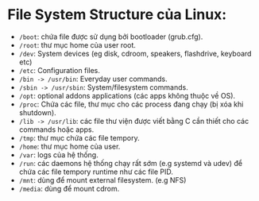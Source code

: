 # File System Structure của Linux:

- `/boot`: chứa file được sử dụng bởi bootloader (grub.cfg).
- `/root`: thư mục home của user root.
- `/dev`: System devices (eg disk, cdroom, speakers, flashdrive, keyboard etc)
- `/etc`: Configuration files.
- `/bin -> /usr/bin`: Everyday user commands.
- `/sbin -> /usr/sbin`: System/filesystem commands.
- `/opt`: optional addons applications (các apps không thuộc về OS).
- `/proc`: Chứa các file, thư mục cho các process đang chạy (bị xóa khi shutdown).
- `/lib -> /usr/lib`: các file thư viện được viết bằng C cần thiết cho các commands hoặc apps.
- `/tmp`: thư mục chứa các file tempory.
- `/home`: thư mục home của user.
- `/var`: logs của hệ thống.
- `/run`: các daemons hệ thống chạy rất sớm (e.g systemd và udev) để chứa các file tempory runtime như các file PID.
- `/mnt`: dùng để mount external filesystem. (e.g NFS)
- `/media`: dùng để mount cdrom.